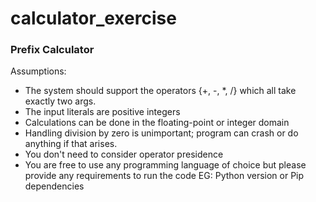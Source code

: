 # calculator_exercise

### Prefix Calculator

Assumptions:

- The system should support the operators {+, -, *, /} which all take exactly two args.
- The input literals are positive integers
- Calculations can be done in the floating-point or integer domain
- Handling division by zero is unimportant; program can crash or do anything if that arises.
- You don't need to consider operator presidence
- You are free to use any programming language of choice but please provide any requirements to run the code EG: Python version or Pip dependencies

